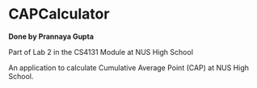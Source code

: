 # CAPCalculator
**Done by Prannaya Gupta**

Part of Lab 2 in the CS4131 Module at NUS High School

An application to calculate Cumulative Average Point (CAP) at NUS High School.
